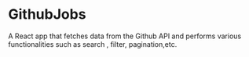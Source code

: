 # GithubJobs
A React app that fetches data from the Github API and performs various functionalities such as search , filter, pagination,etc.
